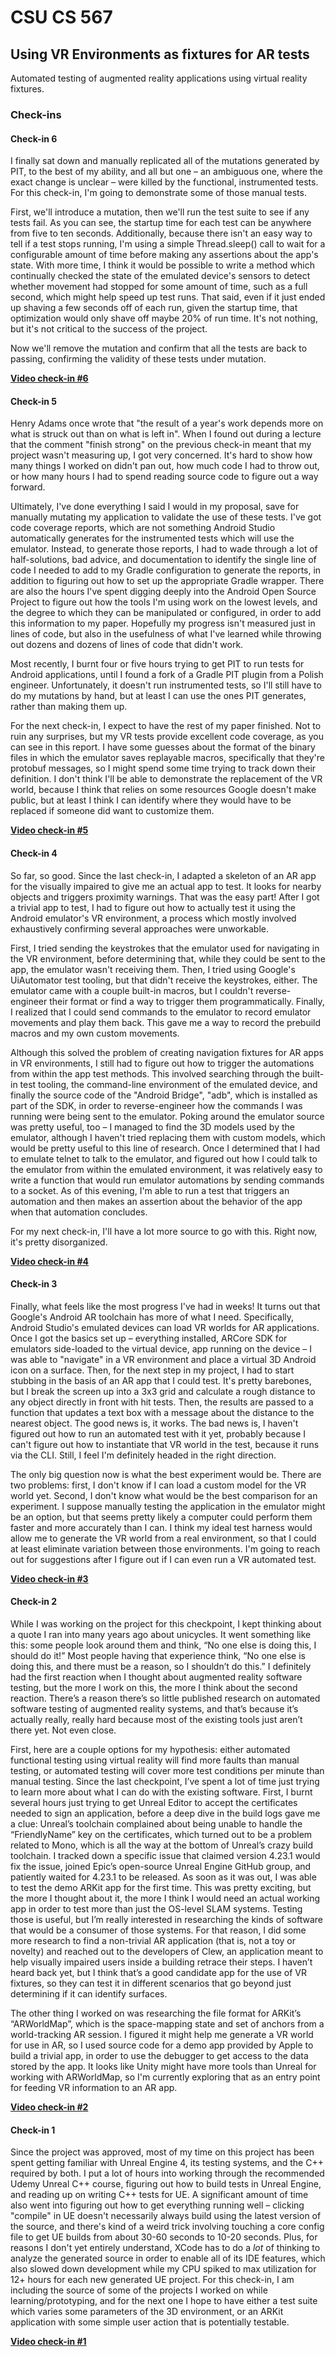 # CSU CS 567

## Using VR Environments as fixtures for AR tests

Automated testing of augmented reality applications using virtual
reality fixtures.

### Check-ins

#### Check-in 6

I finally sat down and manually replicated all of the mutations
generated by PIT, to the best of my ability, and all but one – an
ambiguous one, where the exact change is unclear – were killed by the
functional, instrumented tests. For this check-in, I'm going to
demonstrate some of those manual tests.

First, we'll introduce a mutation, then we'll run the test suite to see
if any tests fail. As you can see, the startup time for each
test can be anywhere from five to ten seconds. Additionally, because
there isn't an easy way to tell if a test stops running, I'm using a
simple Thread.sleep() call to wait for a configurable amount of time
before making any assertions about the app's state. With more time, I
think it would be possible to write a method which continually checked
the state of the emulated device's sensors to detect whether movement
had stopped for some amount of time, such as a full second, which might
help speed up test runs. That said, even if it just ended up shaving a
few seconds off of each run, given the startup time, that optimization
would only shave off maybe 20% of run time. It's not nothing, but it's
not critical to the success of the project.

Now we'll remove the mutation and confirm that all the tests are back to
passing, confirming the validity of these tests under mutation.

**[Video check-in #6](https://youtu.be/Mt2EWw4g4oc)**

#### Check-in 5

Henry Adams once wrote that "the result of a year's work depends more on
what is struck out than on what is left in". When I found out during a
lecture that the comment "finish strong" on the previous check-in meant
that my project wasn't measuring up, I got very concerned. It's hard to
show how many things I worked on didn't pan out, how much code I had to
throw out, or how many hours I had to spend reading source code to
figure out a way forward.

Ultimately, I've done everything I said I would in my proposal, save for
manually mutating my application to validate the use of these tests.
I've got code coverage reports, which are not something Android Studio
automatically generates for the instrumented tests which will use the
emulator. Instead, to generate those reports, I had to wade through a
lot of half-solutions, bad advice, and documentation to identify the
single line of code I needed to add to my Gradle configuration to
generate the reports, in addition to figuring out how to set up the
appropriate Gradle wrapper. There are also the hours I've spent digging
deeply into the Android Open Source Project to figure out how the tools
I'm using work on the lowest levels, and the degree to which they can be
manipulated or configured, in order to add this information to my paper.
Hopefully my progress isn't measured just in lines of code, but also in
the usefulness of what I've learned while throwing out dozens and dozens
of lines of code that didn't work.

Most recently, I burnt four or five hours trying to get PIT to run tests
for Android applications, until I found a fork of a Gradle PIT plugin
from a Polish engineer. Unfortunately, it doesn't run instrumented
tests, so I'll still have to do my mutations by hand, but at least I can
use the ones PIT generates, rather than making them up.

For the next check-in, I expect to have the rest of my paper finished.
Not to ruin any surprises, but my VR tests provide excellent code
coverage, as you can see in this report. I have some guesses about the
format of the binary files in which the emulator saves replayable
macros, specifically that they're protobuf messages, so I might spend
some time trying to track down their definition. I don't think I'll be
able to demonstrate the replacement of the VR world, because I think
that relies on some resources Google doesn't make public, but at least
I think I can identify where they would have to be replaced if someone
did want to customize them.

**[Video check-in #5](https://youtu.be/LpLCaZdoHjU)**

#### Check-in 4

So far, so good. Since the last check-in, I adapted a skeleton of an AR
app for the visually impaired to give me an actual app to test. It
looks for nearby objects and triggers proximity warnings. That was the
easy part! After I got a trivial app to test, I had to figure out how to
actually test it using the Android emulator's VR environment, a process
which mostly involved exhaustively confirming several approaches were
unworkable.

First, I tried sending the keystrokes that the emulator used for
navigating in the VR environment, before determining that, while they
could be sent to the app, the emulator wasn't receiving them. Then, I
tried using Google's UiAutomator test tooling, but that didn't
receive the keystrokes, either. The emulator came with a couple built-in
macros, but I couldn't reverse-engineer their format or find a way to
trigger them programmatically. Finally, I realized that I could send
commands to the emulator to record emulator movements and play them
back. This gave me a way to record the prebuild macros and my own custom
movements.

Although this solved the problem of creating navigation fixtures for AR
apps in VR environments, I still had to figure out how to trigger the
automations from within the app test methods. This involved searching
through the built-in test tooling, the command-line environment of the
emulated device, and finally the source code of the "Android Bridge",
"adb", which is installed as part of the SDK, in order to
reverse-engineer how the commands I was running were being sent to the
emulator. Poking around the emulator source was pretty useful, too – I
managed to find the 3D models used by the emulator, although I haven't
tried replacing them with custom models, which would be pretty useful to
this line of research. Once I determined that I had to emulate telnet to
talk to the emulator, and figured out how I could talk to the emulator
from within the emulated environment, it was relatively easy to write a
function that would run emulator automations by sending commands to a
socket. As of this evening, I'm able to run a test that triggers an
automation and then makes an assertion about the behavior of the app
when that automation concludes.

For my next check-in, I'll have a lot more source to go with this.
Right now, it's pretty disorganized.

**[Video check-in #4](https://youtu.be/9MWq6M4Ayh8)**

#### Check-in 3

Finally, what feels like the most progress I've had in weeks! It turns
out that Google's Android AR toolchain has more of what I need.
Specifically, Android Studio's emulated devices can load VR worlds for
AR applications. Once I got the basics set up – everything installed,
ARCore SDK for emulators side-loaded to the virtual device, app running
on the device – I was able to "navigate" in a VR environment and place
a virtual 3D Android icon on a surface. Then, for the next step in my
project, I had to start stubbing in the basis of an AR app that I could
test. It's pretty barebones, but I break the screen up into a 3x3 grid
and calculate a rough distance to any object directly in front with hit
tests. Then, the results are passed to a function that updates a text
box with a message about the distance to the nearest object. The good
news is, it works. The bad news is, I haven't figured out how to run an
automated test with it yet, probably because I can't figure out how to
instantiate that VR world in the test, because it runs via the CLI.
Still, I feel I'm definitely headed in the right direction.

The only big question now is what the best experiment would be. There
are two problems: first, I don't know if I can load a custom model for
the VR world yet. Second, I don't know what would be the best
comparison for an experiment. I suppose manually testing the application
in the emulator might be an option, but that seems pretty likely a
computer could perform them faster and more accurately than I can. I
think my ideal test harness would allow me to generate the VR world from
a real environment, so that I could at least eliminate variation between
those environments. I'm going to reach out for suggestions after I
figure out if I can even run a VR automated test.

**[Video check-in #3](https://youtu.be/s12f76gebGM)**


#### Check-in 2

While I was working on the project for this checkpoint, I kept thinking
about a quote I ran into many years ago about unicycles. It went
something like this: some people look around them and think, “No one
else is doing this, I should do it!” Most people having that experience
think, “No one else is doing this, and there must be a reason, so I
shouldn’t do this.” I definitely had the first reaction when I thought
about augmented reality software testing, but the more I work on this,
the more I think about the second reaction. There’s a reason there’s so
little published research on automated software testing of augmented
reality systems, and that’s because it’s actually really, really hard
because most of the existing tools just aren’t there yet. Not even close.

First, here are a couple options for my hypothesis: either automated
functional testing using virtual reality will find more faults than
manual testing, or automated testing will cover more test conditions
per minute than manual testing. Since the last checkpoint, I’ve spent a
lot of time just trying to learn more about what I can do with the
existing software. First, I burnt several hours just trying to get
Unreal Editor to accept the certificates needed to sign an application,
before a deep dive in the build logs gave me a clue: Unreal’s toolchain
complained about being unable to handle the “FriendlyName” key on the
certificates, which turned out to be a problem related to Mono, which is
all the way at the bottom of Unreal’s crazy build toolchain. I tracked
down a specific issue that claimed version 4.23.1 would fix the issue,
joined Epic’s open-source Unreal Engine GitHub group, and patiently
waited for 4.23.1 to be released. As soon as it was out, I was able to
test the demo ARKit app for the first time. This was pretty exciting,
but the more I thought about it, the more I think I would need an actual
working app in order to test more than just the OS-level SLAM systems.
Testing those is useful, but I’m really interested in researching the
kinds of software that would be a consumer of those systems. For that
reason, I did some more research to find a non-trivial AR application
(that is, not a toy or novelty) and reached out to the developers of
Clew, an application meant to help visually impaired users inside a
building retrace their steps. I haven’t heard back yet, but I think
that’s a good candidate app for the use of VR fixtures, so they can test
it in different scenarios that go beyond just determining if it can
identify surfaces.

The other thing I worked on was researching the file format for ARKit’s
“ARWorldMap”, which is the space-mapping state and set of anchors from a
world-tracking AR session. I figured it might help me generate a VR
world for use in AR, so I used source code for a demo app provided by
Apple to build a trivial app, in order to use the debugger to get access
to the data stored by the app. It looks like Unity might have more tools
than Unreal for working with ARWorldMap, so I'm currently exploring that
as an entry point for feeding VR information to an AR app.

**[Video check-in #2](https://youtu.be/n1GnYoovOiU)**

#### Check-in 1

Since the project was approved, most of my time on this project has been
spent getting familiar with Unreal Engine 4, its testing systems, and
the C++ required by both. I put a lot of hours into working through the
recommended Udemy Unreal C++ course, figuring out how to build tests
in Unreal Engine, and reading up on writing C++ tests for UE. A
significant amount of time also went into figuring out how to get
everything running well – clicking "compile" in UE doesn't necessarily
always build using the latest version of the source, and there's kind
of a weird trick involving touching a core config file to get UE builds
from about 30-60 seconds to 10-20 seconds. Plus, for reasons I don't
yet entirely understand, XCode has to do a _lot_ of thinking to analyze
the generated source in order to enable all of its IDE features, which
also slowed down development while my CPU spiked to max utilization for
12+ hours for each new generated UE project. For this check-in, I am
including the source of some of the projects I worked on while
learning/prototyping, and for the next one I hope to have either a test
suite which varies some parameters of the 3D environment, or an ARKit
application with some simple user action that is potentially testable.

**[Video check-in #1](https://youtu.be/vpzpBfPq6DE)**